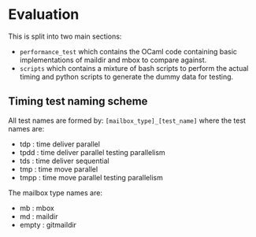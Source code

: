 # Evaluation

This is split into two main sections:
- `performance_test` which contains the OCaml code containing basic implementations of maildir and mbox to compare against.
- `scripts` which contains a mixture of bash scripts to perform the actual timing and python scripts to generate the dummy data for testing. 

## Timing test naming scheme

All test names are formed by: `[mailbox_type]_[test_name]` where the test names are:
- tdp  : time deliver parallel
- tpdd : time deliver parallel testing parallelism
- tds  : time deliver sequential
- tmp  : time move parallel
- tmpp : time move parallel testing parallelism

The mailbox type names are:
- mb    : mbox
- md    : maildir
- empty : gitmaildir

